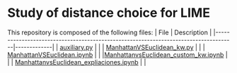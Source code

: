 # Study of distance choice for LIME

This repository is composed of the following files:
| File                                                                                | Description |
|-------------------------------------------------------------------------------------|-------------|
| [auxiliary.py](https://github.com/aurebv/XAI-Aurelio-Code/blob/main/auxiliary.py)   |             |
| [ManhattanVSEuclidean_kw.py](https://github.com/aurebv/XAI-Aurelio-Code/blob/main/ManhattanVSEuclidean_kw.py) |             |
|  [ManhattanVSEuclidean.ipynb](https://github.com/aurebv/XAI-Aurelio-Code/blob/main/ManhattanVSEuclidean.ipynb)           | |
|[ManhattanvsEuclidean_custom_kw.ipynb](https://github.com/aurebv/XAI-Aurelio-Code/blob/main/ManhattanvsEuclidean_custom_kw.ipynb) | |
| [ManhattanvsEuclidean_expliaciones.ipynb](https://github.com/aurebv/XAI-Aurelio-Code/blob/main/ManhattanvsEuclidean_expliaciones.ipynb)   | |
